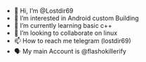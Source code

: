 - 👋 Hi, I’m @Lostdir69
- 👀 I’m interested in Android custom Building 
- 🌱 I’m currently learning basic c++
- 💞️ I’m looking to collaborate on linux 
- 📫 How to reach me telegram (lostdir69) 
- 🗣️ My main Account is @flashokillerify
<!---
Lostdir69/Lostdir69 is a ✨ special ✨ repository because its `README.md` (this file) appears on your GitHub profile.
You can click the Preview link to take a look at your changes.
--->
